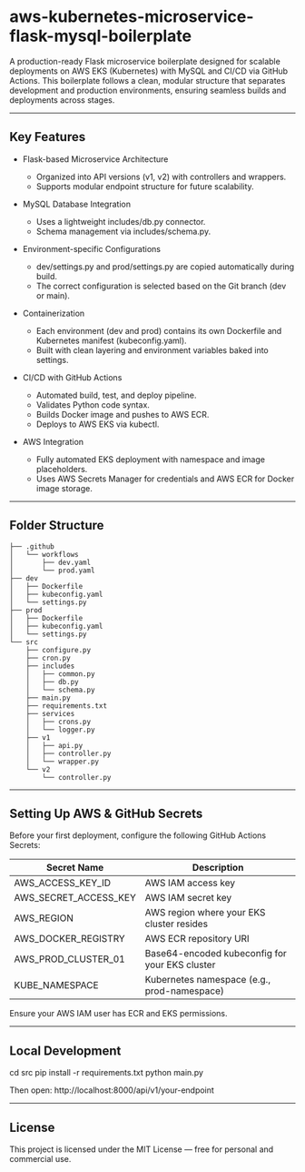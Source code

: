 # aws-kubernetes-microservice-flask-mysql-boilerplate

A production-ready Flask microservice boilerplate designed for scalable deployments on AWS EKS (Kubernetes) with MySQL and CI/CD via GitHub Actions. 
This boilerplate follows a clean, modular structure that separates development and production environments, ensuring seamless builds and deployments across stages.

---

## Key Features

- Flask-based Microservice Architecture
  - Organized into API versions (v1, v2) with controllers and wrappers.
  - Supports modular endpoint structure for future scalability.

- MySQL Database Integration
  - Uses a lightweight includes/db.py connector.
  - Schema management via includes/schema.py.

- Environment-specific Configurations
  - dev/settings.py and prod/settings.py are copied automatically during build.
  - The correct configuration is selected based on the Git branch (dev or main).

- Containerization
  - Each environment (dev and prod) contains its own Dockerfile and Kubernetes manifest (kubeconfig.yaml).
  - Built with clean layering and environment variables baked into settings.

- CI/CD with GitHub Actions
  - Automated build, test, and deploy pipeline.
  - Validates Python code syntax.
  - Builds Docker image and pushes to AWS ECR.
  - Deploys to AWS EKS via kubectl.

- AWS Integration
  - Fully automated EKS deployment with namespace and image placeholders.
  - Uses AWS Secrets Manager for credentials and AWS ECR for Docker image storage.

---

## Folder Structure

```
├── .github
│   └── workflows
│       ├── dev.yaml
│       └── prod.yaml
├── dev
│   ├── Dockerfile
│   ├── kubeconfig.yaml
│   └── settings.py
├── prod
│   ├── Dockerfile
│   ├── kubeconfig.yaml
│   └── settings.py
└── src
    ├── configure.py
    ├── cron.py
    ├── includes
    │   ├── common.py
    │   ├── db.py
    │   └── schema.py
    ├── main.py
    ├── requirements.txt
    ├── services
    │   ├── crons.py
    │   └── logger.py
    ├── v1
    │   ├── api.py
    │   ├── controller.py
    │   └── wrapper.py
    └── v2
        └── controller.py
```
---

## Setting Up AWS & GitHub Secrets

Before your first deployment, configure the following GitHub Actions Secrets:

| Secret Name | Description |
|--------------|-------------|
| AWS_ACCESS_KEY_ID | AWS IAM access key |
| AWS_SECRET_ACCESS_KEY | AWS IAM secret key |
| AWS_REGION | AWS region where your EKS cluster resides |
| AWS_DOCKER_REGISTRY | AWS ECR repository URI |
| AWS_PROD_CLUSTER_01 | Base64-encoded kubeconfig for your EKS cluster |
| KUBE_NAMESPACE | Kubernetes namespace (e.g., prod-namespace) |

Ensure your AWS IAM user has ECR and EKS permissions.

---

## Local Development

cd src
pip install -r requirements.txt
python main.py

Then open: http://localhost:8000/api/v1/your-endpoint

---

## License

This project is licensed under the MIT License — free for personal and commercial use.